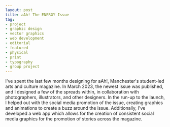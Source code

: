 ```yaml
---
layout: post
title: aAh! The ENERGY Issue
tag:
- project
- graphic design
- vector graphics
- web development
- editorial
- featured
- physical
- print
- typography
- group project
---
```


I've spent the last few months designing for aAh!, Manchester's student-led arts and culture magazine. In March 2023, the newest issue was published, and I designed a few of the spreads within, in collaboration with photographers, illustrators, and other designers. In the run-up to the launch, I helped out with the social media promotion of the issue, creating graphics and animations to create a buzz around the issue. Additionally, I've developed a web app which allows for the creation of consistent social media graphics for the promotion of stories across the magazine.
